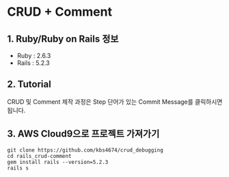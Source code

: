 # CRUD + Comment

## 1. Ruby/Ruby on Rails 정보
* Ruby : 2.6.3
* Rails : 5.2.3

## 2. Tutorial
CRUD 및 Comment 제작 과정은 Step 단어가 있는 Commit Message를 클릭하시면 됩니다.

## 3. AWS Cloud9으로 프로젝트 가져가기

    git clone https://github.com/kbs4674/crud_debugging
    cd rails_crud-comment
    gem install rails --version=5.2.3
    rails s